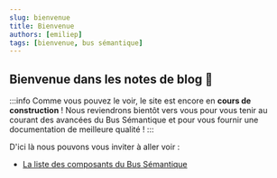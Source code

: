 ```yaml
---
slug: bienvenue
title: Bienvenue
authors: [emiliep]
tags: [bienvenue, bus sémantique]
---
```


<h2> Bienvenue dans les notes de blog 🌻 </h2>

:::info
Comme vous pouvez le voir, le site est encore en **cours de construction** ! Nous reviendrons bientôt vers vous pour vous tenir au courant des avancées du Bus Sémantique et pour vous fournir une documentation de meilleure qualité !
:::

D'ici là nous pouvons vous inviter à aller voir : 
- [La liste des composants du Bus Sémantique](http://localhost:3000/semantic-bus-documentation/docs/category/composants)